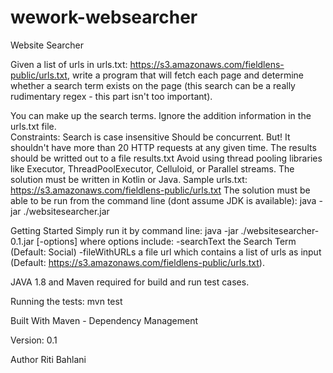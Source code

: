 # wework-websearcher
Website Searcher 

Given a list of urls in urls.txt: https://s3.amazonaws.com/fieldlens-public/urls.txt, write a program that will fetch each page and determine whether a search term exists on the page (this search can be a really rudimentary regex - this part isn't too important).  

You can make up the search terms. Ignore the addition information in the urls.txt file.  
Constraints: 
Search is case insensitive Should be concurrent. 
But! It shouldn't have more than 20 HTTP requests at any given time. 
The results should be writted out to a file results.txt 
Avoid using thread pooling libraries like Executor, ThreadPoolExecutor, Celluloid, or Parallel streams. The solution must be written in Kotlin or Java.  Sample urls.txt: https://s3.amazonaws.com/fieldlens-public/urls.txt  The solution must be able to be run from the command line (dont assume JDK is available): java -jar ./websitesearcher.jar

Getting Started Simply run it by command line: java -jar ./websitesearcher-0.1.jar [-options] where options include: -searchText the Search Term (Default: Social) -fileWithURLs a file url which contains a list of urls as input (Default: https://s3.amazonaws.com/fieldlens-public/urls.txt).

JAVA 1.8 and Maven required for build and run test cases.

Running the tests: mvn test

Built With Maven - Dependency Management

Version: 0.1

Author Riti Bahlani
